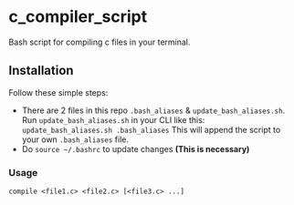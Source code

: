 # c_compiler_script
Bash script for compiling c files in your terminal.

## Installation
Follow these simple steps:
- There are 2 files in this repo `.bash_aliases` & `update_bash_aliases.sh`. 
	Run `update_bash_aliases.sh` in your CLI like this: 
	`update_bash_aliases.sh .bash_aliases`
	This will append the script to your own `.bash_aliases` file.
- Do `source ~/.bashrc` to update changes **(This is necessary)**

### Usage
`compile <file1.c> <file2.c> [<file3.c> ...]`
